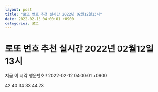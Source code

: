 ```yaml
---
layout: post
title: "로또 번호 추천 실시간 2022년 02월12일13시"
date: 2022-02-12 04:00:01 +0900
categories: 로또
---
```


# 로또 번호 추천 실시간 2022년 02월12일13시

지금 이 시각 행운번호!! 2022-02-12 04:00:01 +0900

 42  40  34  33  44  23 

